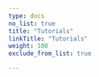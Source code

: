 ```yaml
---
type: docs
no_list: true
title: "Tutorials"
linkTitle: "Tutorials" 
weight: 100
exclude_from_list: true

---
```

